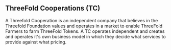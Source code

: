 ## ThreeFold Cooperations (TC)

A Threefold Cooperation is an independent company that believes in the Threefold Foundation values and operates in a market to enable ThreeFold Farmers to farm ThreeFold Tokens.  A TC operates independent and creates and operates it's own business model in which they decide what services to provide against what pricing.
